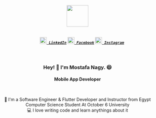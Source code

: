 <h1 align="center">
  <a href="https://git.io/typing-svg">
    <img height="70" src="https://readme-typing-svg.herokuapp.com/?lines=Hello,+There!+👋;This+is+Sayed+Abdul-Aziz..;Nice+to+meet+you!&center=true&size=28">
  </a>
</h1>

<h5 align="center">
  <code> 
    <a href="https://www.linkedin.com/in/mostafa-nagy-69252a217/" title="LinkedIn Profile"><img width="22" src="images/linkedin.svg"> LinkedIn</a></code>
  <code><a href="https://www.facebook.com/profile.php?id=100068592009994" title="Facebook Profile"><img width="22" src="images/facebook.png"> Facebook</a></code>
  <code><a href="[https://www.instagram.com/sayed3bdul3ziz/](https://www.facebook.com/profile.php?id=100068592009994)" title="Instagram Profile"><img width="22" src="images/instagram.svg"> Instagram</a></code>
</h5>
<br>
<h3 align="center">Hey! 👋 I'm Mostafa Nagy. 😄 </h3>
<h4 align="center">Mobile App Developer</h4>
<br>
<p align="center">
  📕 I'm a Software Engineer & Flutter Developer and Instructor from Egypt
  <br>
   Computer Science Student At October 6 University
  <br>
  💻 I love writing code and learn anythings about it
  <br>
